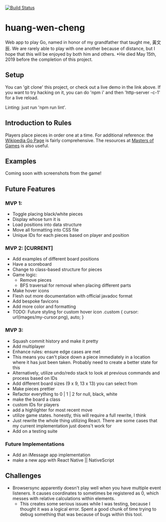 [![Build Status](https://travis-ci.com/gfting/huang-wen-cheng.svg?branch=master)](https://travis-ci.com/gfting/huang-wen-cheng)

# huang-wen-cheng

Web app to play Go, named in honor of my grandfather that taught me, 黃文辰. We are rarely able to play with one another because of distance, but I hope that this will be enjoyed by both him and others. *He died May 15th, 2019 before the completion of this project.

## Setup

You can 'git clone' this project, or check out a live demo in the link above. If you want to try hacking on it, you can do 'npm i' and then 'http-server -c-1' for a live reload.

Linting: just run 'npm run lint'.

## Introduction to Rules

Players place pieces in order one at a time.
For additional reference: the [Wikipedia Go Page](<https://en.wikipedia.org/wiki/Go_(game)>) is fairly comprehensive.
The resources at [Masters of Games](https://www.mastersofgames.com/rules/go-rules.htm) is also useful. 

## Examples

Coming soon with screenshots from the game!

## Future Features

### MVP 1:

- Toggle placing black/white pieces
- Display whose turn it is
- Load positions into data structure
- Move all formatting into CSS file
- Unique IDs for each pieces based on player and position

### MVP 2: [CURRENT]

- Add examples of different board positions
- Have a scoreboard
- Change to class-based structure for pieces
- Game logic:
  - Remove pieces
  - BFS traversal for removal when placing different parts
- Make hover icons
- Flesh out more documentation with official javadoc format
- Add bespoke favicons
- Add more color and formatting
- TODO:   Future styling for custom hover icon
    .custom {
      cursor: url(images/my-cursor.png), auto;
    }

### MVP 3:

- Squash commit history and make it pretty
- Add multiplayer
- Enhance rules: ensure edge cases are met
- This means you can't place down a piece immediately in a location where it has just been taken. Probably need to create a better state for this
- Alternatively, utilize undo/redo stack to look at previous commands and process based on IDs
- Add different board sizes (9 x 9, 13 x 13) you can select from
- Make pieces prettier
- Refactor everything to 0 | 1 | 2 for null, black, white
- make the board a class
- custom IDs for players
- add a highlighter for most recent move
- utilize game states. honestly, this will require a full rewrite, I think
- Just rewrite the whole thing utilizing React. There are some cases that my current implementation just doens't work for
- Add on a testing suite


### Future Implementations
- Add an iMessage app implementation
- make a new app with React Native || NativeScript

## Challenges

- Browsersync apparently doesn't play well when you have multiple event listeners. It causes coordinates to sometimes be registered as 0, which messes with relative calculations within elements.
  - This creates some serious issues while I was testing, because I thought it was a logical error. Spent a good chunk of time trying to debug something that was because of bugs within this tool.
